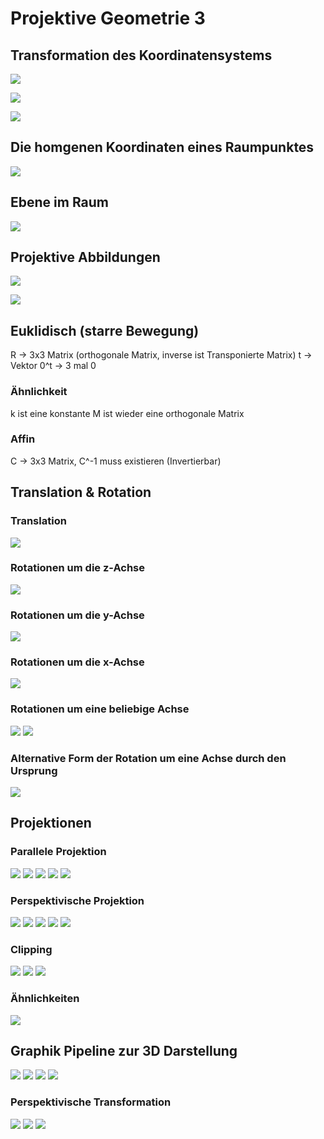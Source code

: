 # Projektive Geometrie 3

## Transformation des Koordinatensystems
![](2018-10-18-15-43-27.png)

![](2018-10-18-15-44-16.png)

![](2018-10-18-15-44-48.png)

## Die homgenen Koordinaten eines Raumpunktes
![](2018-10-18-15-51-46.png)

## Ebene im Raum
![](2018-10-18-15-52-10.png)

## Projektive Abbildungen
![](2018-10-18-15-53-27.png)

![](2018-10-18-15-53-57.png)

## Euklidisch (starre Bewegung)
R -> 3x3 Matrix (orthogonale Matrix, inverse ist Transponierte Matrix)
t -> Vektor
0^t -> 3 mal 0

### Ähnlichkeit
k ist eine konstante
M ist wieder eine orthogonale Matrix

### Affin
C -> 3x3 Matrix, C^-1 muss existieren (Invertierbar)

## Translation & Rotation

### Translation
![](2018-10-18-16-02-23.png)

### Rotationen um die z-Achse
![](2018-10-18-16-03-13.png)

### Rotationen um die y-Achse
![](2018-10-18-16-04-52.png)

### Rotationen um die x-Achse
![](2018-10-18-16-05-24.png)

### Rotationen um eine beliebige Achse
![](2018-10-18-16-06-09.png)
![](2018-10-18-16-06-51.png)

### Alternative Form der Rotation um eine Achse durch den Ursprung
![](2018-10-18-16-11-55.png)

## Projektionen

### Parallele Projektion
![](2018-10-18-16-38-04.png)
![](2018-10-18-16-38-26.png)
![](2018-10-18-16-38-46.png)
![](2018-10-18-16-39-50.png)
![](2018-10-18-16-40-11.png)

### Perspektivische Projektion
![](2018-10-18-16-49-41.png)
![](2018-10-18-16-50-01.png)
![](2018-10-18-16-51-25.png)
![](2018-10-18-16-52-11.png)
![](2018-10-18-16-53-11.png)

### Clipping
![](2018-10-18-16-59-08.png)
![](2018-10-18-16-59-52.png)
![](2018-10-18-17-00-18.png)

### Ähnlichkeiten
![](2018-10-18-17-03-16.png)

## Graphik Pipeline zur 3D Darstellung
![](2018-10-18-17-06-41.png)
![](2018-10-18-17-07-26.png)
![](2018-10-18-17-07-55.png)
![](2018-10-18-17-08-17.png)

### Perspektivische Transformation
![](2018-10-18-17-11-55.png)
![](2018-10-18-17-12-30.png)
![](2018-10-18-17-12-53.png)
